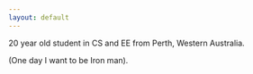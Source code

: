 ```yaml
---
layout: default
---
```


<div class="home">

  <p>20 year old student in CS and EE from Perth, Western Australia.</p>

  <p>(One day I want to be Iron man).</p>

</div>
